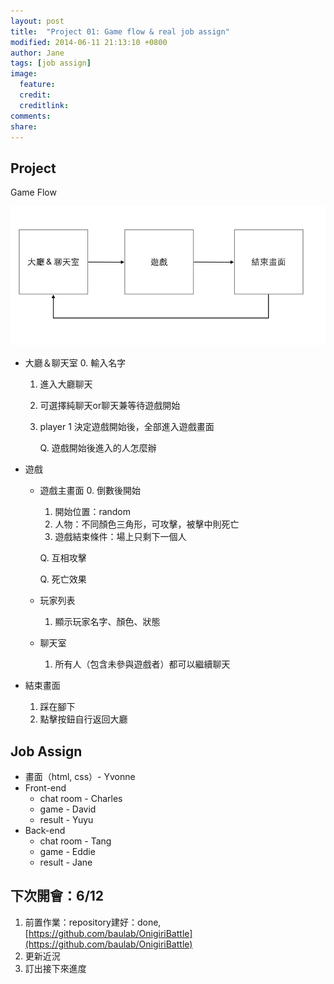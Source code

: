 ```yaml
---
layout: post
title:  "Project 01: Game flow & real job assign"
modified: 2014-06-11 21:13:10 +0800
author: Jane
tags: [job assign]
image:
  feature: 
  credit: 
  creditlink: 
comments: 
share: 
---
```


## Project

Game Flow

![](../images/GameFlow.png)


*  大廳＆聊天室
	0. 輸入名字
	1. 進入大廳聊天
	2. 可選擇純聊天or聊天兼等待遊戲開始
	3. player 1 決定遊戲開始後，全部進入遊戲畫面

		Q. 遊戲開始後進入的人怎麼辦


* 遊戲

	* 遊戲主畫面
		0. 倒數後開始
		1. 開始位置：random
		2. 人物：不同顏色三角形，可攻擊，被擊中則死亡
		3. 遊戲結束條件：場上只剩下一個人

		Q. 互相攻擊

		Q. 死亡效果

	* 玩家列表
		1. 顯示玩家名字、顏色、狀態

	* 聊天室
		1. 所有人（包含未參與遊戲者）都可以繼續聊天


* 結束畫面
	1. 踩在腳下
	2. 點擊按鈕自行返回大廳

## Job Assign

* 畫面（html, css）- Yvonne
* Front-end 
	* chat room - Charles
	* game - David
	* result - Yuyu
* Back-end
	* chat room - Tang
	* game - Eddie
	* result - Jane

## 下次開會：6/12

1. 前置作業：repository建好：done, [https://github.com/baulab/OnigiriBattle](https://github.com/baulab/OnigiriBattle)
2. 更新近況
3. 訂出接下來進度
